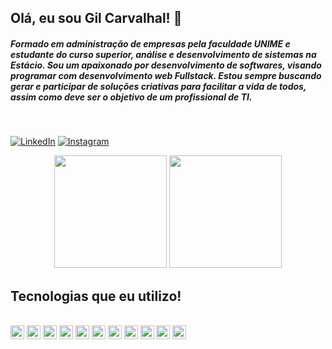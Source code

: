 ## Olá, eu sou Gil Carvalhal! 🤙

##### Formado em administração de empresas pela faculdade UNIME e estudante do curso superior, análise e desenvolvimento de sistemas na Estácio. Sou um apaixonado por desenvolvimento de softwares, visando programar com desenvolvimento web Fullstack. Estou sempre buscando gerar e participar de soluções criativas para facilitar a vida de todos, assim como deve ser o objetivo de um profissional de TI.

<br/>

[![LinkedIn](https://img.shields.io/badge/LinkedIn-0077B5?style=for-the-badge&logo=linkedin&logoColor=white)](https://www.linkedin.com/in/gilberto-carvalhal/) 
[![Instagram](https://img.shields.io/badge/Instagram-E4405F?style=for-the-badge&logo=instagram&logoColor=white)](https://www.instagram.com/gilcarvalhal1/)

 
 <div align="center">
 <a href="https://github.com/GilCarvalhal"></a>
  <img height="180px" src="https://github-readme-stats.vercel.app/api/top-langs/?username=GilCarvalhal&layout=compact&theme=dracula">
  <img height="180px" src="https://github-readme-stats.vercel.app/api?username=GilCarvalhal&show_icons=true&theme=dracula">
 </div>


## Tecnologias que eu utilizo!
<!-- https://dev.to/envoy_/150-badges-for-github-pnk -->

<div style="display: inline_block"><br/>
 <img align="center" height="22px" alt="HTML5" src="https://img.shields.io/badge/HTML5-E34F26?style=for-the-badge&logo=html5&logoColor=white"/>
<img align="center" height="22px" alt="CSS3" src="https://img.shields.io/badge/CSS3-1572B6?style=for-the-badge&logo=css3&logoColor=white"/>
 <img align="center" height="22px" alt="JAVASCRIPT" src="https://img.shields.io/badge/JavaScript-323330?style=for-the-badge&logo=javascript&logoColor=F7DF1E"/>
  <img align="center" height="22px" alt="REACT" src="https://img.shields.io/badge/React-20232A?style=for-the-badge&logo=react&logoColor=61DAFB"/>
<img align="center" height="22px" alt="JAVA" src="https://img.shields.io/badge/Java-ED8B00?style=for-the-badge&logo=openjdk&logoColor=white"/>
<img align="center" height="22px" alt="C#" src="https://img.shields.io/badge/C%23-5C2D91?style=for-the-badge&logo=c-sharp&logoColor=white"/>
<img align="center" height="22px" alt=".NET" src="https://img.shields.io/badge/.NET-5C2D91?style=for-the-badge&logo=.net&logoColor=white"/>
 <img align="center" height="22px" alt="PHP" src="https://img.shields.io/badge/PHP-777BB4?style=for-the-badge&logo=php&logoColor=white"/>
  <img align="center" height="22px" alt="LARAVEL" src="https://img.shields.io/badge/Laravel-FF2D20?style=for-the-badge&logo=laravel&logoColor=white"/>
 <img align="center" height="22px" alt="MYSQL" src="https://img.shields.io/badge/MySQL-00000F?style=for-the-badge&logo=mysql&logoColor=white"/>
 <img align="center" height="22px" alt="GIT" src="https://img.shields.io/badge/git-%23F05033.svg?style=for-the-badge&logo=git&logoColor=white"/>
</div><br/>



 
